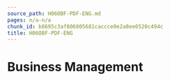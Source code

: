 ```yaml
---
source_path: H06OBF-PDF-ENG.md
pages: n/a-n/a
chunk_id: b8695c3af806805681caccce0e2a8ee6520c494c
title: H06OBF-PDF-ENG
---
```

# Business Management
